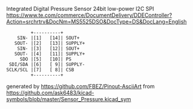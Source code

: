 Integrated Digital Pressure Sensor
24bit low-power I2C SPI
https://www.te.com/commerce/DocumentDelivery/DDEController?Action=srchrtrv&DocNm=MS5525DSO&DocType=DS&DocLang=English


	         +----------+
	    SIN- |[1]   [14]| SOUT+
	   SOUT- |[2]   [13]| SUPPLY+
	    SIN- |[3]   [12]| SOUT+
	   SOUT- |[4]   [11]| SUPPLY+
	     SDO |[5]   [10]| PS
	 SDI/SDA |[6]   [ 9]| SUPPLY-
	SCLK/SCL |[7]   [ 8]| CSB
	         +----------+


generated by https://github.com/FBEZ/Pinout-AsciiArt from https://github.com/ask6483/kicad-symbols/blob/master/Sensor_Pressure.kicad_sym